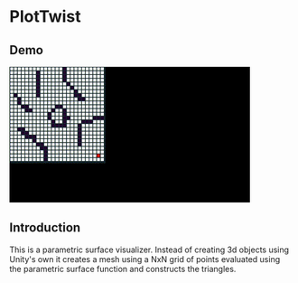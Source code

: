 # PlotTwist

## Demo
![Pathfinding Visualization](https://github.com/Reztreal/PathfindVisualizer/blob/main/gif/bfsgif.gif)

## Introduction
This is a parametric surface visualizer. Instead of creating 3d objects using Unity's own it creates a mesh using a NxN grid of points evaluated using the parametric surface function and constructs the triangles.

